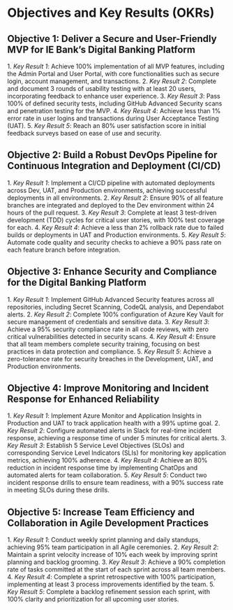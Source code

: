 # Objectives and Key Results (OKRs)

## Objective 1: Deliver a Secure and User-Friendly MVP for IE Bank’s Digital Banking Platform

1.⁠ ⁠*Key Result 1*: Achieve 100% implementation of all MVP features, including the Admin Portal and User Portal, with core functionalities such as secure login, account management, and transactions.
2.⁠ ⁠*Key Result 2*: Complete and document 3 rounds of usability testing with at least 20 users, incorporating feedback to enhance user experience.
3.⁠ ⁠*Key Result 3*: Pass 100% of defined security tests, including GitHub Advanced Security scans and penetration testing for the MVP.
4.⁠ ⁠*Key Result 4*: Achieve less than 1% error rate in user logins and transactions during User Acceptance Testing (UAT).
5.⁠ ⁠*Key Result 5*: Reach an 80% user satisfaction score in initial feedback surveys based on ease of use and security.

## Objective 2: Build a Robust DevOps Pipeline for Continuous Integration and Deployment (CI/CD)

1.⁠ ⁠*Key Result 1*: Implement a CI/CD pipeline with automated deployments across Dev, UAT, and Production environments, achieving successful deployments in all environments.
2.⁠ ⁠*Key Result 2*: Ensure 90% of all feature branches are integrated and deployed to the Dev environment within 24 hours of the pull request.
3.⁠ ⁠*Key Result 3*: Complete at least 3 test-driven development (TDD) cycles for critical user stories, with 100% test coverage for each.
4.⁠ ⁠*Key Result 4*: Achieve a less than 2% rollback rate due to failed builds or deployments in UAT and Production environments.
5.⁠ ⁠*Key Result 5*: Automate code quality and security checks to achieve a 90% pass rate on each feature branch before integration.

## Objective 3: Enhance Security and Compliance for the Digital Banking Platform

1.⁠ ⁠*Key Result 1*: Implement GitHub Advanced Security features across all repositories, including Secret Scanning, CodeQL analysis, and Dependabot alerts.
2.⁠ ⁠*Key Result 2*: Complete 100% configuration of Azure Key Vault for secure management of credentials and sensitive data.
3.⁠ ⁠*Key Result 3*: Achieve a 95% security compliance rate in all code reviews, with zero critical vulnerabilities detected in security scans.
4.⁠ ⁠*Key Result 4*: Ensure that all team members complete security training, focusing on best practices in data protection and compliance.
5.⁠ ⁠*Key Result 5*: Achieve a zero-tolerance rate for security breaches in the Development, UAT, and Production environments.

## Objective 4: Improve Monitoring and Incident Response for Enhanced Reliability

1.⁠ ⁠*Key Result 1*: Implement Azure Monitor and Application Insights in Production and UAT to track application health with a 99% uptime goal.
2.⁠ ⁠*Key Result 2*: Configure automated alerts in Slack for real-time incident response, achieving a response time of under 5 minutes for critical alerts.
3.⁠ ⁠*Key Result 3*: Establish 5 Service Level Objectives (SLOs) and corresponding Service Level Indicators (SLIs) for monitoring key application metrics, achieving 100% adherence.
4.⁠ ⁠*Key Result 4*: Achieve an 80% reduction in incident response time by implementing ChatOps and automated alerts for team collaboration.
5.⁠ ⁠*Key Result 5*: Conduct two incident response drills to ensure team readiness, with a 90% success rate in meeting SLOs during these drills.

## Objective 5: Increase Team Efficiency and Collaboration in Agile Development Practices

1.⁠ ⁠*Key Result 1*: Conduct weekly sprint planning and daily standups, achieving 95% team participation in all Agile ceremonies.
2.⁠ ⁠*Key Result 2*: Maintain a sprint velocity increase of 10% each week by improving sprint planning and backlog grooming.
3.⁠ ⁠*Key Result 3*: Achieve a 90% completion rate of tasks committed at the start of each sprint across all team members.
4.⁠ ⁠*Key Result 4*: Complete a sprint retrospective with 100% participation, implementing at least 3 process improvements identified by the team.
5.⁠ ⁠*Key Result 5*: Complete a backlog refinement session each sprint, with 100% clarity and prioritization for all upcoming user stories.